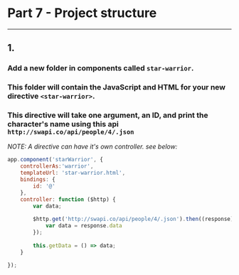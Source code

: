 # Part 7 - Project structure
---
## 1.
### Add a new folder in components called `star-warrior`. 
### This folder will contain the JavaScript and HTML for your new directive `<star-warrior>`. 
### This directive will take one argument, an ID, and print the character's name using this api `http://swapi.co/api/people/4/.json`

*NOTE: A directive can have it's own controller. see below:*

```javascript
app.component('starWarrior', {
    controllerAs:'warrior',
    templateUrl: 'star-warrior.html',
    bindings: {
        id: '@'
    },
    controller: function ($http) {
        var data;
    
        $http.get('http://swapi.co/api/people/4/.json').then((response) => {
            var data = response.data
        });
        
        this.getData = () => data;
    }
    
});




